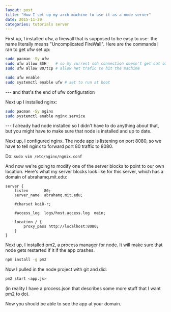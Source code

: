 ```yaml
---
layout: post
title: "How I set up my arch machine to use it as a node server"
date: 2015-11-29
categories: tutorials server
---
```


First up, I installed ufw, a firewall that is supposed to be easy to use- the name literally means
"Uncomplicated FireWall". Here are the commands I ran to get ufw set up:

```bash
sudo pacman -Sy ufw
sudo ufw allow SSH    # so my current ssh connection doesn't get cut off :)
sudo ufw allow 80/tcp # allow net trafic to hit the machine

sudo ufw enable
sudo systemctl enable ufw # set to run at boot
```

--- and that's the end of ufw configuration

Next up I installed nginx:

```bash
sudo pacman -Sy nginx
sudo systemctl enable nginx.service
```

--- I already had node installed so I didn't have to do anything about that, but you
might have to make sure that node is installed and up to date.

Next up, I configured nginx. The node app is listening on port 8080, so we have to tell
nginx to forward port 80 traffic to 8080.

Do: `sudo vim /etc/nginx/ngnix.conf`

And now we're going to modify one of the server blocks to point to our own location. Here's what
my server blocks look like for this server, which has a domain of abrahamq.mit.edu:

```nginx
server {
    listen       80;
    server_name  abrahamq.mit.edu;

    #charset koi8-r;

    #access_log  logs/host.access.log  main;

    location / {
        proxy_pass http://localhost:8080;
    }
}
```

Next up, I installed pm2, a process manager for node. It will make sure that node gets restarted if it
if the app crashes.

```bash
npm install -g pm2
```

Now I pulled in the node project with git and did:

```bash
pm2 start <app.js>
```

(in reality I have a process.json that describes some more stuff that I want pm2 to do).

Now you should be able to see the app at your domain.
